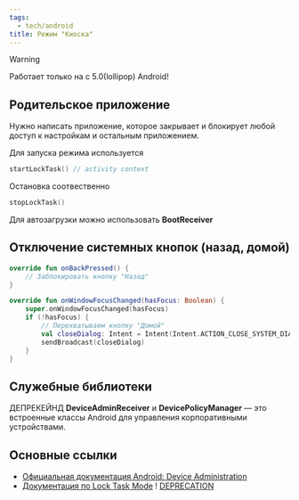 ```yaml
---
tags:
  - tech/android
title: Режим "Киоска"
---
```


> [!WARNING] 
> Работает только на с 5.0(lollipop) Android!

## Родительское приложение
Нужно написать приложение, которое закрывает и блокирует любой доступ к настройкам и остальным приложением. 

Для запуска режима используется
```kotlin
startLockTask() // activity context
```

Остановка соотвественно
```kotlin
stopLockTask()
```

Для автозагрузки можно использовать **BootReceiver**
## Отключение системных кнопок (назад, домой)

```kotlin
override fun onBackPressed() {
    // Заблокировать кнопку "Назад"
}

override fun onWindowFocusChanged(hasFocus: Boolean) {
    super.onWindowFocusChanged(hasFocus)
    if (!hasFocus) {
        // Перехватываем кнопку "Домой" 
        val closeDialog: Intent = Intent(Intent.ACTION_CLOSE_SYSTEM_DIALOGS)
        sendBroadcast(closeDialog)
    }
}

```

## Служебные библиотеки

ДЕПРЕКЕЙНД
**DeviceAdminReceiver** и **DevicePolicyManager** — это встроенные классы Android для управления корпоративными устройствами.

## Основные ссылки
- [Официальная документация Android: Device Administration](https://developer.android.com/guide/topics/admin/device-admin)
- [Документация по Lock Task Mode](https://developer.android.com/work/dpc/lock-task-mode)  ! [DEPRECATION](https://developers.google.com/android/work/device-admin-deprecation)
